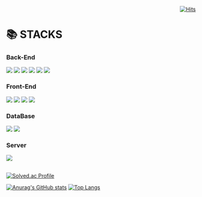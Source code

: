 <div align=right>

[![Hits](https://hits.seeyoufarm.com/api/count/incr/badge.svg?url=https%3A%2F%2Fgithub.com%2Fw-garden%2F&count_bg=%2379C83D&title_bg=%23555555&icon=&icon_color=%23E7E7E7&title=hits&edge_flat=false)](https://hits.seeyoufarm.com)
</div>
<h1>📚 STACKS</h1>

  ### Back-End

<div> 
  <img src="https://img.shields.io/badge/java-007396?style=for-the-badge&logo=java&logoColor=white"> 
  <img src="https://img.shields.io/badge/Spring-6DB33F?style=for-the-badge&logo=Spring&logoColor=white"> 
  <img src="https://img.shields.io/badge/Spring Security-6DB33F?style=for-the-badge&logo=Spring&logoColor=white"> 
  <img src="https://img.shields.io/badge/Mybatis-000000?style=for-the-badge&logo=Fluentd&logoColor=white"/>
  <img src="https://img.shields.io/badge/springboot-6DB33F?style=for-the-badge&logo=springboot&logoColor=white" />
  <img src="https://img.shields.io/badge/JPA-6DB33F?style=for-the-badge&logo=JPA&logoColor=white"/>

</div>

 ### Front-End

<div>  
  <img src="https://img.shields.io/badge/html5-E34F26?style=for-the-badge&logo=html5&logoColor=white"> 
  <img src="https://img.shields.io/badge/css-1572B6?style=for-the-badge&logo=css3&logoColor=white"> 
  <img src="https://img.shields.io/badge/javascript-F7DF1E?style=for-the-badge&logo=javascript&logoColor=black"> 
  <img src="https://img.shields.io/badge/jquery-0769AD?style=for-the-badge&logo=jquery&logoColor=white">
  </div>  
  
### DataBase

  <div>
  <img src="https://img.shields.io/badge/oracle-F80000?style=for-the-badge&logo=oracle&logoColor=white"> 
  <img src="https://img.shields.io/badge/mysql-4479A1?style=for-the-badge&logo=mysql&logoColor=white"> 
  
</div>

### Server
<div>
  <img src="https://img.shields.io/badge/linux-FCC624?style=for-the-badge&logo=linux&logoColor=black"> 
</div>

<br>
<div width=100>
  
[![Solved.ac Profile](http://mazassumnida.wtf/api/generate_badge?boj=shc729)](https://solved.ac/shc729)

[![Anurag's GitHub stats](https://github-readme-stats.vercel.app/api?username=w-garden)](https://github.com/w-garden/github-readme-stats)
[![Top Langs](https://github-readme-stats.vercel.app/api/top-langs/?username=w-garden&layout=compact)](https://github.com/w-garden/github-readme-stats)

  </div>

